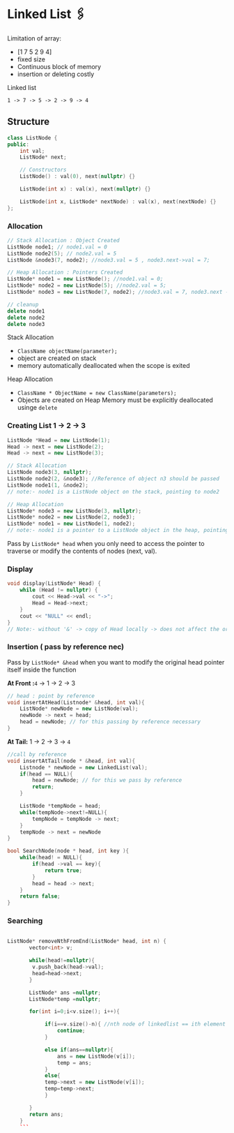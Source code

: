 # Linked List 🖇️

Limitation of array:
- [1 7 5 2 9 4]
- fixed size
- Continuous block of memory
- insertion or deleting costly

Linked list
```
1 -> 7 -> 5 -> 2 -> 9 -> 4
```
## Structure
```cpp
class ListNode {
public:
    int val;
    ListNode* next;

    // Constructors
    ListNode() : val(0), next(nullptr) {}

    ListNode(int x) : val(x), next(nullptr) {}

    ListNode(int x, ListNode* nextNode) : val(x), next(nextNode) {}
};
```
### Allocation
```cpp
// Stack Allocation : Object Created   
ListNode node1; // node1.val = 0
ListNode node2(5); // node2.val = 5
ListNode &node3(7, node2); //node3.val = 5 , node3.next->val = 7;
```
```cpp
// Heap Allocation : Pointers Created
ListNode* node1 = new ListNode(); //node1.val = 0;
ListNode* node2 = new ListNode(5); //node2.val = 5;
ListNode* node3 = new ListNode(7, node2); //node3.val = 7, node3.next -> val;

// cleanup
delete node1
delete node2
delete node3
```
Stack Allocation
- `ClassName objectName(parameter);`
- object are created on stack
- memory automatically deallocated when the scope is exited

Heap Allocation
- `ClassName * ObjectName = new ClassName(parameters);`
- Objects are created on Heap
Memory must be explicitly deallocated usinge `delete`

### Creating List 1 -> 2 -> 3
```cpp
ListNode *Head = new ListNode(1);
Head -> next = new ListNode(2);
Head -> next = new ListNode(3);
```
```cpp
// Stack Allocation
ListNode node3(3, nullptr);
ListNode node2(2, &node3); //Reference of object n3 should be passed
ListNode node1(1, &node2); 
// note:- node1 is a ListNode object on the stack, pointing to node2

```
```cpp
// Heap Allocation
ListNode* node3 = new ListNode(3, nullptr);
ListNode* node2 = new ListNode(2, node3);
ListNode* node1 = new ListNode(1, node2);    
// note:- node1 is a pointer to a ListNode object in the heap, pointing to node2
```
Pass by `ListNode* head` when you only need to access the pointer to traverse or modify the contents of nodes (next, val).
### Display
```cpp
void display(ListNode* Head) {
    while (Head != nullptr) {
        cout << Head->val << "->";
        Head = Head->next; 
    }
    cout << "NULL" << endl;
}
// Note:- without '&' -> copy of Head locally -> does not affect the original Head
```
### Insertion ( pass by reference nec)
Pass by `ListNode* &head` when you want to modify the original head pointer itself inside the function

**At Front :**`4` -> 1 -> 2 -> 3
```cpp
// head : point by reference
void insertAtHead(Listnode* &head, int val){
    ListNode* newNode = new ListNode(val);
    newNode -> next = head;
    head = newNode; // for this passing by reference necessary
}
```

**At Tail:** 1 -> 2 -> 3 -> `4`
```cpp
//call by reference
void insertAtTail(node * &head, int val){
    Listnode * newNode = new LinkedList(val);
    if(head == NULL){
        head = newNode; // for this we pass by reference
        return;
    }

    ListNode *tempNode = head;
    while(tempNode->next!=NULL){
        tempNode = tempNode -> next;
    }
    tempNode -> next = newNode 
}
```
```cpp
bool SearchNode(node * head, int key ){
    while(head! = NULL){
        if(head ->val == key){
            return true;
        }
        head = head -> next;
    }
    return false;
}
```

### Searching 
```cpp

```





















```cpp
ListNode* removeNthFromEnd(ListNode* head, int n) {
       vector<int> v;

       while(head!=nullptr){
        v.push_back(head->val);
        head=head->next;
       }

       ListNode* ans =nullptr;
       ListNode*temp =nullptr;

       for(int i=0;i<v.size(); i++){

            if(i==v.size()-n){ //nth node of linkedlist == ith element of vector
                continue;
            }

            else if(ans==nullptr){
                ans = new ListNode(v[i]);
                temp = ans;
            }
            else{
            temp->next = new ListNode(v[i]);
            temp=temp->next;
            }

       }
       return ans;
    }
    ```